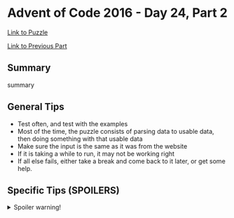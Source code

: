 # Advent of Code 2016 - Day 24, Part 2

[Link to Puzzle](https://adventofcode.com/2016/day/24#part2)

[Link to Previous Part](https://github.com/CodingAP/unofficial-aoc-syllabus/blob/main/years/2016/day24/part1.md)

## Summary
summary

## General Tips
- Test often, and test with the examples
- Most of the time, the puzzle consists of parsing data to usable data, then doing something with that usable data
- Make sure the input is the same as it was from the website
- If it is taking a while to run, it may not be working right
- If all else fails, either take a break and come back to it later, or get some help.

## Specific Tips (SPOILERS)
<details> <summary>Spoiler warning!</summary>

specific tips

</details>